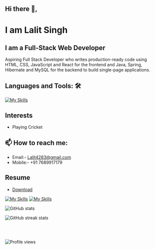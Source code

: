 ## Hi there 👋,

# I am Lalit Singh

## I am a Full-Stack Web Developer

Aspiring Full Stack Developer who writes production-ready code using HTML, CSS, JavaScript and React for the frontend and Java, Spring, Hibernate and MySQL for the backend to build single-page applications.

## Languages and Tools: 🛠️

[![My Skills](https://skills.thijs.gg/icons?i=html,css,js,react,bootstrap,tailwindcss,java,nextjs,spring,hibernate,mysql,github&theme=light)](https://skills.thijs.gg)


## Interests 
- Playing Cricket

## 📫 How to reach me: 
- Email:- Lalit4283@gmail.com 
- Mobile:- +91 7689917179

## Resume
- <a href='https://drive.google.com/file/d/1sZqfVl9b4OTsn4eAIkIiOpPtdkDHUZ63/view?usp=sharing'> Download </a>

[![My Skills](https://skillicons.dev/icons?i=github&theme=light)](https://github.com/Lalitsingh28)   [![My Skills](https://skillicons.dev/icons?i=linkedin&theme=light)](https://www.linkedin.com/in/lalit-singh-ba6446233/)

![GitHub stats](https://github-readme-stats.vercel.app/api?username=Lalitsingh28&show_icons=true)  

![GitHub streak stats](https://github-readme-streak-stats.herokuapp.com/?user=Lalitsingh28)  

<br/>

<br/>

![Profile views](https://gpvc.arturio.dev/Lalitsingh28)  

